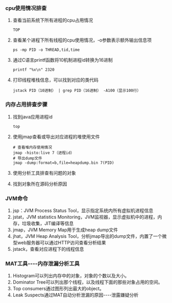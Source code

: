 ### cpu使用情况排查
1. 查看当前系统下所有进程的cpu占用情况

   ```shell
   TOP	
   ```

2. 查看某个进程下所有线程的cpu使用情况，-o参数表示额外输出信息项

   ```SHELL
   ps -mp PID -o THREAD,tid,time
   ```

3. 通过C语言printf函数将10机制进程id转换为16进制

   ```shell
   printf "%x\n" 2320
   ```

4. 打印线程堆栈信息，可以找到对应的类代码

   ```shell
   jstack PID（10进制） | grep PID（16进制） -A100（显示100行）		
   ```



### 内存占用排查步骤
1. 找到java应用进程id

   ```shell
   top
   ```

2. 使用jmap查看或导出对应进程的堆使用文件

   ```shell
   # 查看堆内存使用情况
   jmap -histo:live 7（进程id）
   # 导出dump文件
   jmap -dump:format=b,file=heapdump.bin 7(PID)
   ```

3. 使用分析工具排查有问题的对象

4. 找到对象所在源码分析原因



### JVM命令
1. jsp：JVM Process Status Tool，显示指定系统内所有虚拟机进程信息
2. jstat，JVM statistics Monitoring，JVM监视器，显示虚拟机中的进程，内存，垃圾收集，JIT编译等信息
3. jmap，JVM Memory Map用于生成heap dump文件
4. jhat，JVM Heap Analysis Tool，分析jmap导出的dump文件，内置了一个微型web服务器可以通过HTTP访问查看分析结果
5. jstack，查看对应进程下的线程信息



### MAT工具----内存泄漏分析工具

1. Histogram可以列出内存中的对象，对象的个数以及大小。
2. Dominator Tree可以列出那个线程，以及线程下面的那些对象占用的空间。
3. Top consumers通过图形列出最大的object。
4. Leak Suspects通过MAT自动分析泄漏的原因----泄露嫌疑分析 

